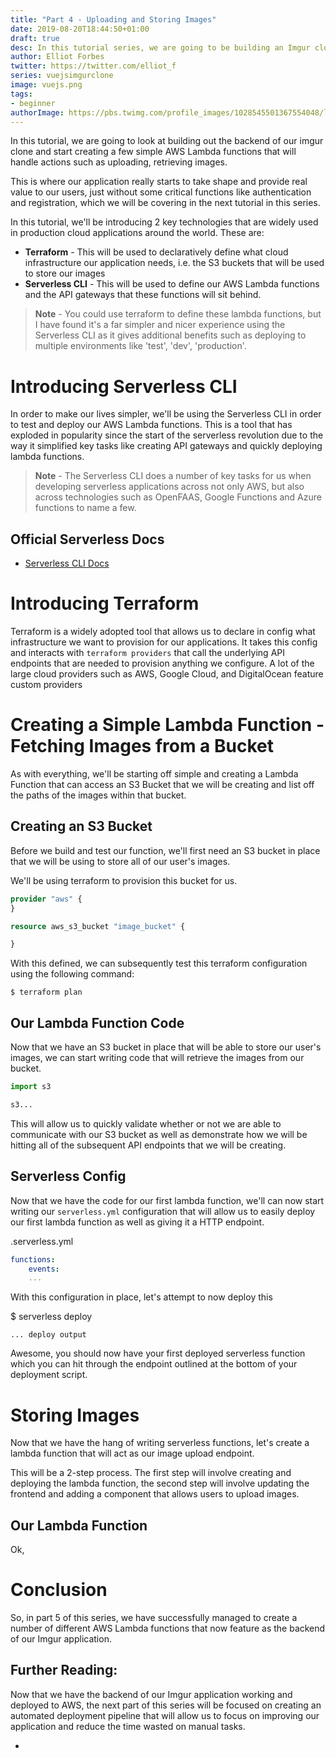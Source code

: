 ```yaml
---
title: "Part 4 - Uploading and Storing Images"
date: 2019-08-20T18:44:50+01:00
draft: true
desc: In this tutorial series, we are going to be building an Imgur clone using Lambda functions written using Node.JS and a frontend built using Vue.JS
author: Elliot Forbes
twitter: https://twitter.com/elliot_f
series: vuejsimgurclone
image: vuejs.png
tags:
- beginner
authorImage: https://pbs.twimg.com/profile_images/1028545501367554048/lzr43cQv_400x400.jpg
---
```


In this tutorial, we are going to look at building out the backend of our imgur clone and start creating a few simple AWS Lambda functions that will handle actions such as uploading, retrieving images. 

This is where our application really starts to take shape and provide real value to our users, just without some critical functions like authentication and registration, which we will be covering in the next tutorial in this series.

In this tutorial, we'll be introducing 2 key technologies that are widely used in production cloud applications around the world. These are:

* **Terraform** - This will be used to declaratively define what cloud infrastructure our application needs, i.e. the S3 buckets that will be used to store our images
* **Serverless CLI** - This will be used to define our AWS Lambda functions and the API gateways that these functions will sit behind.

> **Note** - You could use terraform to define these lambda functions, but I have found it's a far simpler and nicer experience using the Serverless CLI as it gives additional benefits such as deploying to multiple environments like 'test', 'dev', 'production'.   

# Introducing Serverless CLI

In order to make our lives simpler, we'll be using the Serverless CLI in order to test and deploy our AWS Lambda functions. This is a tool that has exploded in popularity since the start of the serverless revolution due to the way it simplified key tasks like creating API gateways and quickly deploying lambda functions. 

> **Note** - The Serverless CLI does a number of key tasks for us when developing serverless applications across not only AWS, but also across technologies such as OpenFAAS, Google Functions and Azure functions to name a few. 

## Official Serverless Docs

* [Serverless CLI Docs](https://serverless.com/framework/docs/providers/aws/cli-reference/)

# Introducing Terraform

Terraform is a widely adopted tool that allows us to declare in config what infrastructure we want to provision for our applications. It takes this config and interacts with `terraform providers` that call the underlying API endpoints that are needed to provision anything we configure. A lot of the large cloud providers such as AWS, Google Cloud, and DigitalOcean feature custom providers

# Creating a Simple Lambda Function - Fetching Images from a Bucket

As with everything, we'll be starting off simple and creating a Lambda Function that can access an S3 Bucket that we will be creating and list off the paths of the images within that bucket. 

## Creating an S3 Bucket

Before we build and test our function, we'll first need an S3 bucket in place that we will be using to store all of our user's images. 

We'll be using terraform to provision this bucket for us.

```terraform
provider "aws" {
}

resource aws_s3_bucket "image_bucket" {

}
```

With this defined, we can subsequently test this terraform configuration using the following command:

```output
$ terraform plan
```

## Our Lambda Function Code

Now that we have an S3 bucket in place that will be able to store our user's images, we can start writing code that will retrieve the images from our bucket. 

```py
import s3

s3...
```

This will allow us to quickly validate whether or not we are able to communicate with our S3 bucket as well as demonstrate how we will be hitting all of the subsequent API endpoints that we will be creating.

## Serverless Config

Now that we have the code for our first lambda function, we'll can now start writing our `serverless.yml` configuration that will allow us to easily deploy our first lambda function as well as giving it a HTTP endpoint.

<div class="filename"> .serverless.yml </div>

```yml
functions:
    events:
    ...
```

With this configuration in place, let's attempt to now deploy this 

<div class="filename"> $ serverless deploy </div>

```output
... deploy output
```

Awesome, you should now have your first deployed serverless function which you can hit through the endpoint outlined at the bottom of your deployment script.

# Storing Images

Now that we have the hang of writing serverless functions, let's create a lambda function that will act as our image upload endpoint. 

This will be a 2-step process. The first step will involve creating and deploying the lambda function, the second step will involve updating the frontend and adding a component that allows users to upload images. 

## Our Lambda Function

Ok, 

# Conclusion

So, in part 5 of this series, we have successfully managed to create a number of different AWS Lambda functions that now feature as the backend of our Imgur application.

## Further Reading:

Now that we have the backend of our Imgur application working and deployed to AWS, the next part of this series will be focused on creating an automated deployment pipeline that will allow us to focus on improving our application and reduce the time wasted on manual tasks.

* []()